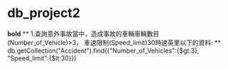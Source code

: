 # db_project2
**bold**
**  1.查詢意外事故當中，造成事故的車輛車輛數目(Number_of_Vehicle)>3， 車速限制(Speed_limit)30時速英里以下的資料: **
db.getCollection("Accident").find({"Number_of_Vehicles":{$gt:3},
"Speed_limit":{$lt:30}})
